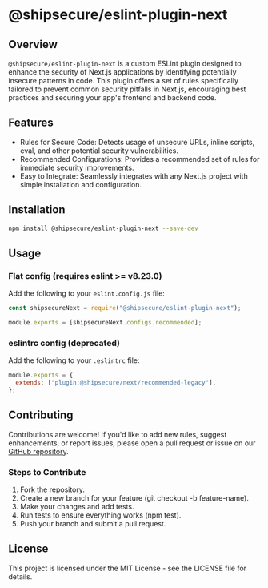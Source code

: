 # @shipsecure/eslint-plugin-next

## Overview

`@shipsecure/eslint-plugin-next` is a custom ESLint plugin designed to enhance the security of Next.js applications by identifying potentially insecure patterns in code. This plugin offers a set of rules specifically tailored to prevent common security pitfalls in Next.js, encouraging best practices and securing your app's frontend and backend code.

## Features

- Rules for Secure Code: Detects usage of unsecure URLs, inline scripts, eval, and other potential security vulnerabilities.
- Recommended Configurations: Provides a recommended set of rules for immediate security improvements.
- Easy to Integrate: Seamlessly integrates with any Next.js project with simple installation and configuration.

## Installation

```bash
npm install @shipsecure/eslint-plugin-next --save-dev
```

## Usage

### Flat config (requires eslint >= v8.23.0)

Add the following to your `eslint.config.js` file:

```javascript
const shipsecureNext = require("@shipsecure/eslint-plugin-next");

module.exports = [shipsecureNext.configs.recommended];
```

### eslintrc config (deprecated)

Add the following to your `.eslintrc` file:

```javascript
module.exports = {
  extends: ["plugin:@shipsecure/next/recommended-legacy"],
};
```

## Contributing

Contributions are welcome! If you'd like to add new rules, suggest enhancements, or report issues, please open a pull request or issue on our [GitHub repository](https://github.com/shipsecure-labs/eslint-plugin-next).

### Steps to Contribute

<ol>
<li>Fork the repository.</li>
<li>Create a new branch for your feature (git checkout -b feature-name).</li>
<li>Make your changes and add tests.</li>
<li>Run tests to ensure everything works (npm test).</li>
<li>Push your branch and submit a pull request.</li>
</ol>

## License

This project is licensed under the MIT License - see the LICENSE file for details.
